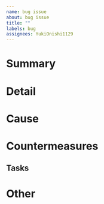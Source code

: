 ```yaml
---
name: bug issue
about: bug issue
title: ""
labels: bug
assignees: YukiOnishi1129
---
```


# Summary

# Detail

# Cause

# Countermeasures

## Tasks

# Other
